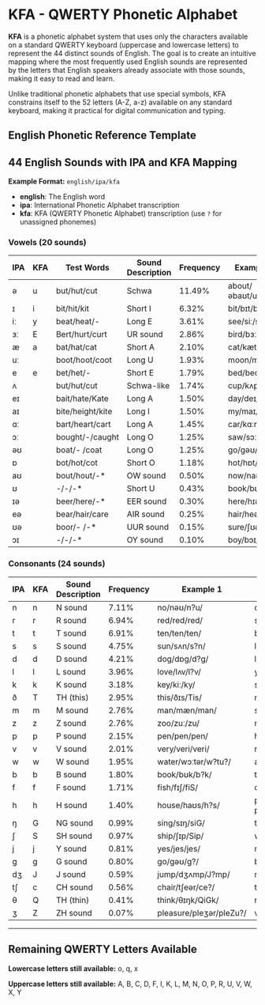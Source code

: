 # KFA - QWERTY Phonetic Alphabet

**KFA** is a phonetic alphabet system that uses only the characters available on a standard QWERTY keyboard (uppercase and lowercase letters) to represent the 44 distinct sounds of English. The goal is to create an intuitive mapping where the most frequently used English sounds are represented by the letters that English speakers already associate with those sounds, making it easy to read and learn.

Unlike traditional phonetic alphabets that use special symbols, KFA constrains itself to the 52 letters (A-Z, a-z) available on any standard keyboard, making it practical for digital communication and typing.

## English Phonetic Reference Template
## 44 English Sounds with IPA and KFA Mapping

**Example Format:** `english/ipa/kfa`
- **english**: The English word
- **ipa**: International Phonetic Alphabet transcription  
- **kfa**: KFA (QWERTY Phonetic Alphabet) transcription (use `?` for unassigned phonemes)

### Vowels (20 sounds)

| IPA | KFA | Test Words | Sound Description | Frequency | Example 1 | Example 2 | Example 3 |
|-----|-----|------------|-------------------|-----------|-----------|-----------|-----------|
| ə | u | but/hut/cut | Schwa | 11.49% | about/əbaʊt/ub?t/ | sofa/səʊfə/s?fu/ | banana/bənɑːnə/bun?nu/ |
| ɪ | i | bit/hit/kit | Short I | 6.32% | bit/bɪt/bit/ | ship/ʃɪp/Sip/ | gym/dʒɪm/Jim/ |
| iː | y | beat/heat/- | Long E | 3.61% | see/siː/sy/ | tree/triː/try/ | key/kiː/ky/ |
| ɜː | E | Bert/hurt/curt | UR sound | 2.86% | bird/bɜːd/bEd/ | word/wɜːd/wEd/ | nurse/nɜːs/nEs/ |
| æ | a | bat/hat/cat | Short A | 2.10% | cat/kæt/kat/ | bat/bæt/bat/ | hand/hænd/hand/ |
| uː |  | boot/hoot/coot | Long U | 1.93% | moon/muːn/?/ | blue/bluː/?/ | food/fuːd/?/ |
| e | e | bet/het/- | Short E | 1.79% | bed/bed/bed/ | red/red/red/ | bread/bred/bred/ |
| ʌ |  | but/hut/cut | Schwa-like | 1.74% | cup/kʌp/?/ | love/lʌv/?/ | blood/blʌd/?/ |
| eɪ |  | bait/hate/Kate | Long A | 1.50% | day/deɪ/?/ | make/meɪk/?/ | rain/reɪn/?/ |
| aɪ |  | bite/height/kite | Long I | 1.50% | my/maɪ/?/ | time/taɪm/?/ | fly/flaɪ/?/ |
| ɑː |  | bart/heart/cart | Long A | 1.45% | car/kɑːr/?/ | father/fɑːðər/?/ | palm/pɑːm/?/ |
| ɔː |  | bought/-/caught | Long O | 1.25% | saw/sɔː/?/ | door/dɔːr/?/ | bought/bɔːt/?/ |
| əʊ |  | boat/- /coat | Long O | 1.25% | go/gəʊ/?/ | home/həʊm/?/ | boat/bəʊt/?/ |
| ɒ |  | bot/hot/cot | Short O | 1.18% | hot/hɒt/?/ | dog/dɒg/?/ | wash/wɒʃ/?/ |
| aʊ |  | bout/hout/-* | OW sound | 0.50% | now/naʊ/?/ | house/haʊs/?/ | cloud/klaʊd/?/ |
| ʊ |  | -/-/-* | Short U | 0.43% | book/bʊk/?/ | good/gʊd/?/ | put/pʊt/?/ |
| ɪə |  | beer/here/-* | EER sound | 0.30% | here/hɪə/?/ | beer/bɪə/?/ | deer/dɪə/?/ |
| eə |  | bear/hair/care | AIR sound | 0.25% | hair/heə/?/ | care/keə/?/ | bear/beə/?/ |
| ʊə |  | boor/- /-* | UUR sound | 0.15% | sure/ʃʊə/?/ | tour/tʊə/?/ | pure/pjʊə/?/ |
| ɔɪ |  | -/-/-* | OY sound | 0.10% | boy/bɔɪ/?/ | coin/kɔɪn/?/ | voice/vɔɪs/?/ |

### Consonants (24 sounds)

| IPA | KFA | Sound Description | Frequency | Example 1 | Example 2 | Example 3 |
|-----|-----|-------------------|-----------|-----------|-----------|-----------|
| n | n | N sound | 7.11% | no/nəʊ/n?u/ | dinner/dɪnər/dinu?/ | sun/sʌn/s?un/ |
| r | r | R sound | 6.94% | red/red/red/ | sorry/sɒri/sɒri/ | car/kɑːr/kɑr/ |
| t | t | T sound | 6.91% | ten/ten/ten/ | better/betər/betu?/ | cat/kæt/kat/ |
| s | s | S sound | 4.75% | sun/sʌn/s?n/ | lesson/lesən/lesun/ | bus/bʌs/b?s/ |
| d | d | D sound | 4.21% | dog/dɒg/d?g/ | ladder/lædər/ladu?/ | red/red/red/ |
| l | l | L sound | 3.96% | love/lʌv/l?v/ | yellow/jeləʊ/jelu?/ | call/kɔːl/k?l/ |
| k | k | K sound | 3.18% | key/kiː/ky/ | school/skuːl/sk?l/ | book/bʊk/b?k/ |
| ð | T | TH (this) | 2.95% | this/ðɪs/Tis/ | mother/mʌðər/m?Tu?/ | breathe/briːð/brET/ |
| m | m | M sound | 2.76% | man/mæn/man/ | summer/sʌmər/s?mu?/ | time/taɪm/taim/ |
| z | z | Z sound | 2.76% | zoo/zuː/zu/ | music/mjuːzɪk/m?zik/ | eyes/aɪz/?iz/ |
| p | p | P sound | 2.15% | pen/pen/pen/ | happy/hæpi/hapy/ | cup/kʌp/k?p/ |
| v | v | V sound | 2.01% | very/veri/veri/ | river/rɪvər/rivu?/ | love/lʌv/l?v/ |
| w | w | W sound | 1.95% | water/wɔːtər/w?tu?/ | away/əweɪ/uwe?/ | quick/kwɪk/kwik/ |
| b | b | B sound | 1.80% | book/bʊk/b?k/ | table/teɪbəl/te?bul/ | job/dʒɒb/J?b/ |
| f | f | F sound | 1.71% | fish/fɪʃ/fiS/ | coffee/kɒfi/k?fi/ | leaf/liːf/lyf/ |
| h | h | H sound | 1.40% | house/haʊs/h?s/ | perhaps/pərhæps/purh?ps/ | hello/heləʊ/helu?/ |
| ŋ | G | NG sound | 0.99% | sing/sɪŋ/siG/ | thinking/θɪŋkɪŋ/QiGkiG/ | long/lɒŋ/l?G/ |
| ʃ | S | SH sound | 0.97% | ship/ʃɪp/Sip/ | washing/wɒʃɪŋ/w?SiG/ | fish/fɪʃ/fiS/ |
| j | j | Y sound | 0.81% | yes/jes/jes/ | music/mjuːzɪk/mj?zik/ | few/fjuː/fj?/ |
| g | g | G sound | 0.80% | go/gəʊ/g?/ | bigger/bɪgər/bigu?/ | bag/bæg/bag/ |
| dʒ | J | J sound | 0.59% | jump/dʒʌmp/J?mp/ | magic/mædʒɪk/maJik/ | bridge/brɪdʒ/briJ/ |
| tʃ | c | CH sound | 0.56% | chair/tʃeər/ce?/ | teacher/tiːtʃər/tycu?/ | watch/wɒtʃ/w?c/ |
| θ | Q | TH (thin) | 0.41% | think/θɪŋk/QiGk/ | nothing/nʌθɪŋ/n?QiG/ | path/pɑːθ/p?Q/ |
| ʒ | Z | ZH sound | 0.07% | pleasure/pleʒər/pleZu?/ | vision/vɪʒən/viZun/ | beige/beɪʒ/be?Z/ |

---

## Remaining QWERTY Letters Available

**Lowercase letters still available:** o, q, x

**Uppercase letters still available:** A, B, C, D, F, I, K, L, M, N, O, P, R, U, V, W, X, Y

